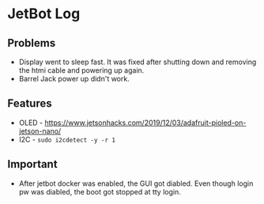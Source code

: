 # JetBot Log

## Problems

* Display went to sleep fast. It was fixed after shutting down and removing the htmi cable and powering up again.
* Barrel Jack power up didn't work.

## Features

* OLED - https://www.jetsonhacks.com/2019/12/03/adafruit-pioled-on-jetson-nano/
* I2C - `sudo i2cdetect -y -r 1`

## Important

* After jetbot docker was enabled, the GUI got diabled. Even though login pw was diabled, the boot got stopped at tty login.